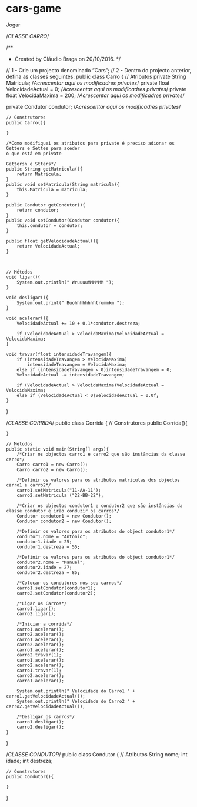 # cars-game
Jogar

/*CLASSE CARRO*/

/**
 * Created by Cláudio Braga on 20/10/2016.
 */

// 1 - Crie um projecto denominado “Cars”;
// 2 - Dentro do projecto anterior, defina as classes seguintes:
public class Carro {
    // Atributos
   private String Matricula; /*Acrescentar aqui os modificadres privates*/
   private float VelocidadeActual = 0; /*Acrescentar aqui os modificadres privates*/
   private float VelocidaMaxima = 200; /*Acrescentar aqui os modificadres privates*/

   private Condutor condutor; /*Acrescentar aqui os modificadres privates*/

    // Construtores
    public Carro(){

    }

    /*Como modifiquei os atributos para private é preciso adionar os Getters e Settes para aceder
    o que está em private

    Gettersn e Stters*/
    public String getMatricula(){
        return Matricula;
    }
    public void setMatricula(String matricula){
        this.Matricula = matricula;
    }

    public Condutor getCondutor(){
        return condutor;
    }
    public void setCondutor(Condutor condutor){
        this.condutor = condutor;
    }

    public float getVelocidadeActual(){
        return VelocidadeActual;
    }



    // Métodos
    void ligar(){
        System.out.println(" WruuuuMMMMMM ");
    }

    void desligar(){
        System.out.print(" Buohhhhhhhhtrummkm ");
    }

    void acelerar(){
        VelocidadeActual += 10 + 0.1*condutor.destreza;

        if (VelocidadeActual > VelocidaMaxima)VelocidadeActual = VelocidaMaxima;
    }

    void travar(float intensidadeTravangem){
        if (intensidadeTravangem > VelocidaMaxima)
            intensidadeTravangem = VelocidaMaxima;
        else if (intensidadeTravangem < 0)intensidadeTravangem = 0;
        VelocidadeActual -= intensidadeTravangem;

        if (VelocidadeActual > VelocidaMaxima)VelocidadeActual = VelocidaMaxima;
        else if (VelocidadeActual < 0)VelocidadeActual = 0.0f;
    }
}


/*CLASSE CORRIDA*/
public class Corrida {
    // Construtores
    public Corrida(){

    }

    // Métodos
    public static void main(String[] args){
        /*Criar os objectos carro1 e carro2 que são instâncias da classe carro*/
        Carro carro1 = new Carro();
        Carro carro2 = new Carro();

        /*Definir os valores para os atributos matriculas dos objectos carro1 e carro2*/
        carro1.setMatricula("11-AA-11");
        carro2.setMatricula ("22-BB-22");

        /*Criar os objectos condutor1 e condutor2 que são instâncias da classe condutor e irão conduzir os carros*/
        Condutor condutor1 = new Condutor();
        Condutor condutor2 = new Condutor();

        /*Definir os valores para os atributos do object condutor1*/
        condutor1.nome = "António";
        condutor1.idade = 25;
        condutor1.destreza = 55;

        /*Definir os valores para os atributos do object condutor1*/
        condutor2.nome = "Manuel";
        condutor2.idade = 27;
        condutor2.destreza = 85;

        /*Colocar os condutores nos seu carros*/
        carro1.setCondutor(condutor1);
        carro2.setCondutor(condutor2);

        /*Ligar os Carros*/
        carro1.ligar();
        carro2.ligar();

        /*Iniciar a corrida*/
        carro1.acelerar();
        carro2.acelerar();
        carro1.acelerar();
        carro2.acelerar();
        carro1.acelerar();
        carro2.travar(1);
        carro1.acelerar();
        carro2.acelerar();
        carro1.travar(1);
        carro2.acelerar();
        carro1.acelerar();

        System.out.println(" Velocidade do Carro1 " + carro1.getVelocidadeActual());
        System.out.println(" Velocidade do Carro2 " + carro2.getVelocidadeActual());

        /*Desligar os carros*/
        carro1.desligar();
        carro2.desligar();
    }
}

/*CLASSE CONDUTOR*/
public class Condutor {
    // Atributos
    String nome;
    int idade;
    int destreza;

    // Construtores
    public Condutor(){

    }
}
